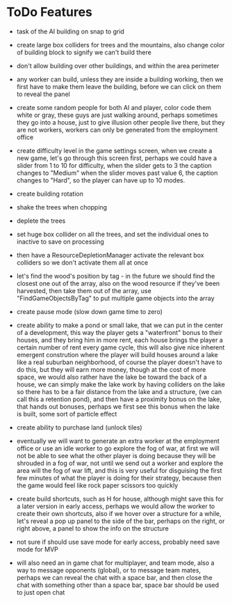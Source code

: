 # ToDo Features

* task of the AI building on snap to grid

* create large box colliders for trees and the mountains, also change color of building block to signify we can't build there

* don't allow building over other buildings, and within the area perimeter

* any worker can build, unless they are inside a building working, then we first have to make them leave the building, before we can click on them to reveal the panel

* create some random people for both AI and player, color code them white or gray, these guys are just walking around, perhaps sometimes they go into a house, just to give illusion other people live there, but they are not workers, workers can only be generated from the employment office

* create difficulty level in the game settings screen, when we create a new game, let's go through this screen first, perhaps we could have a slider from 1 to 10 for difficulty, when the slider gets to 3 the caption changes to "Medium" when the slider moves past value 6, the caption changes to "Hard", so the player can have up to 10 modes. 

* create building rotation

* shake the trees when chopping

* deplete the trees

* set huge box collider on all the trees, and set the individual ones to inactive to save on processing

* then have a ResourceDepletionManager activate the relevant box colliders so we don't activate them all at once

* let's find the wood's position by tag - in the future we should find the closest one out of the array, also on the wood resource if they've been harvested, then take them out of the array, use "FindGameObjectsByTag" to put multiple game objects into the array

* create pause mode (slow down game time to zero)

* create ability to make a pond or small lake, that we can put in the center of a development, this way the player gets a "waterfront" bonus to their houses, and they bring him in more rent, each house brings the player a certain number of rent every game cycle, this will also give nice inherent emergent constrution where the player will build houses around a lake like a real suburban neighborhood, of course the player doesn't have to do this, but they will earn more money, though at the cost of more space, we would also rather have the lake be toward the back of a house, we can simply make the lake work by having colliders on the lake so there has to be a fair distance from the lake and a structure, (we can call this a retention pond), and then have a proximity bonus on the lake, that hands out bonuses, perhaps we first see this bonus when the lake is built, some sort of particle effect

* create ability to purchase land (unlock tiles) 

* eventually we will want to generate an extra worker at the employment office or use an idle worker to go explore the fog of war, at first we will not be able to see what the other player is doing because they will be shrouded in a fog of war, not until we send out a worker and explore the area will the fog of war lift, and this is very useful for disguising the first few minutes of what the player is doing for their strategy, because then the game would feel like rock paper scissors too quickly

* create build shortcuts, such as H for house, although might save this for a later version in early access, perhaps we would allow the worker to create their own shortcuts, also if we hover over a structure for a while, let's reveal a pop up panel to the side of the bar, perhaps on the right, or right above, a panel to show the info on the structure

* not sure if should use save mode for early access, probably need save mode for MVP

* will also need an in game chat for multiplayer, and team mode, also a way to message opponents (global), or to message team mates, perhaps we can reveal the chat with a space bar, and then close the chat with something other than a space bar, space bar should be used to just open chat
